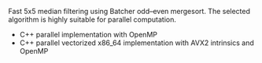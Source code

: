 Fast 5x5 median filtering using Batcher odd–even mergesort. The selected algorithm is highly suitable for parallel computation.
  + C++ parallel implementation with OpenMP
  + C++ parallel vectorized x86_64 implementation with AVX2 intrinsics and OpenMP
